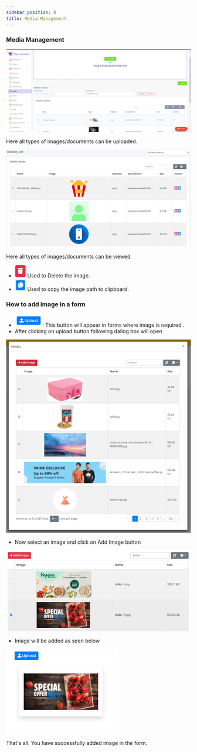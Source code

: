 ```yaml
---
sidebar_position: 8
title: Media Management
---
```


### Media Management

<div class="promo">
    <img class="bordered" src="/img/uipload-images.png" alt="sample3"/>
</div>

Here all types of images/documents can be uploaded.

<div class="promo">
    <img class="bordered" src="/img/media_table.PNG" alt="sample3"/>
</div>

Here all types of images/documents can be viewed.

- <div class="promo">
    <img class="bordered" src="/img/delete1_tab.jpg" alt="sample3" width="30"/> Used to Delete the image.
  </div>
- <div class="promo">
    <img class="bordered" src="/img/copy-to-clipboard.png" alt="sample3" width="30"/> Used to copy the image path to clipboard.
  </div>

### How to add image in a form

- <div class="promo">
    <img class="bordered" src="/img/upload-img-button.PNG" alt="sample3"/>: This button will appear in forms where image is required .
  </div>
- After clicking on upload button following dailog box will open

<div class="promo">
    <img class="bordered" src="/img/open-modal-media.PNG" alt="sample3"/>
</div>

- Now select an image and click on Add Image button

<div class="promo">
    <img class="bordered" src="/img/selected-image-media.PNG" alt="sample3"/>
</div>

- Image will be added as seen below

<div class="promo">
    <img class="bordered" src="/img/Offer-image-uploaded.PNG" alt="sample3"/>
</div>

That's all. You have successfully added image in the form. 
